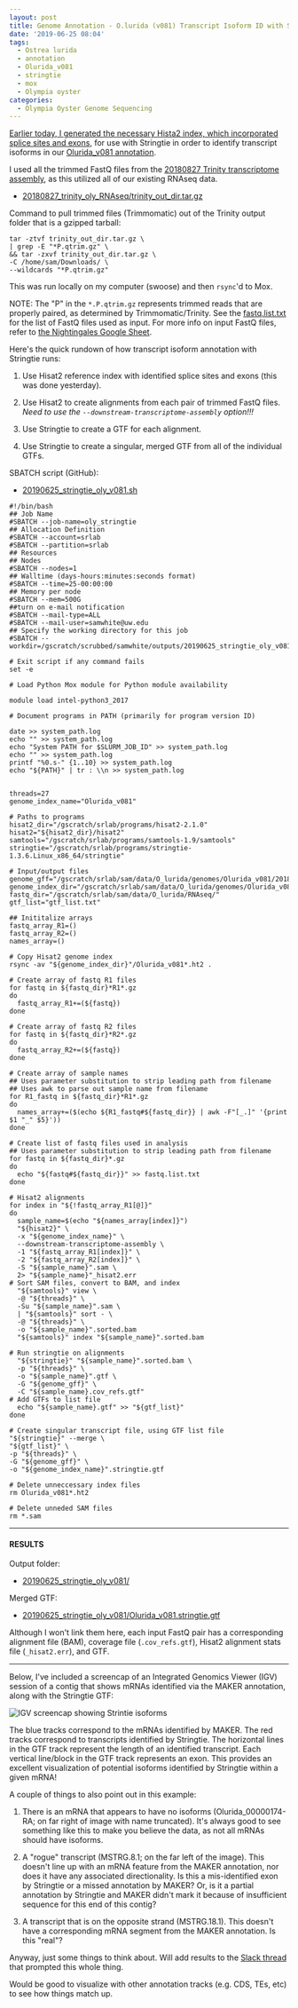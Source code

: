 ```yaml
---
layout: post
title: Genome Annotation - O.lurida (v081) Transcript Isoform ID with Stringtie on Mox
date: '2019-06-25 08:04'
tags:
  - Ostrea lurida
  - annotation
  - Olurida_v081
  - stringtie
  - mox
  - Olympia oyster
categories:
  - Olympia Oyster Genome Sequencing
---
```

[Earlier today, I generated the necessary Hista2 index, which incorporated splice sites and exons](https://robertslab.github.io/sams-notebook/2019/06/25/Genome-Annotation-O.lurida-(v081)-Hisat2-Transcript-Isoforms-Index.html), for use with Stringtie in order to identify transcript isoforms in our [Olurida_v081 annotation](https://robertslab.github.io/sams-notebook/2019/01/09/Annotation-Olurida_v081-MAKER-Functional-Annotations-on-Mox.html).

I used all the trimmed FastQ files from the [20180827 Trinity transcriptome assembly](https://robertslab.github.io/sams-notebook/2018/09/19/transcriptome-assembly-olympia-oyster-rnaseq-data-with-trinity.html), as this utilized all of our existing RNAseq data.

- [20180827_trinity_oly_RNAseq/trinity_out_dir.tar.gz](https://owl.fish.washington.edu/Athaliana/20180827_trinity_oly_RNAseq/trinity_out_dir.tar.gz)

Command to pull trimmed files (Trimmomatic) out of the Trinity output folder that is a gzipped tarball:

```shell
tar -ztvf trinity_out_dir.tar.gz \
| grep -E "*P.qtrim.gz" \
&& tar -zxvf trinity_out_dir.tar.gz \
-C /home/sam/Downloads/ \
--wildcards "*P.qtrim.gz"
```

This was run locally on my computer (swoose) and then `rsync`'d to Mox.

NOTE: The "P" in the `*.P.qtrim.gz` represents trimmed reads that are properly paired, as determined by Trimmomatic/Trinity. See the [fastq.list.txt](https://gannet.fish.washington.edu/Atumefaciens/20190625_stringtie_oly_v081/fastq.list.txt) for the list of FastQ files used as input. For more info on input FastQ files, refer to [the Nightingales Google Sheet](http://b.link/nightingales).


Here's the quick rundown of how transcript isoform annotation with Stringtie runs:

1. Use Hisat2 reference index with identified splice sites and exons (this was done yesterday).

2. Use Hisat2 to create alignments from each pair of trimmed FastQ files. _Need to use the `--downstream-transcriptome-assembly` option!!!_

3. Use Stringtie to create a GTF for each alignment.

4. Use Stringtie to create a singular, merged GTF from all of the individual GTFs.


SBATCH script (GitHub):

- [20190625_stringtie_oly_v081.sh](https://github.com/RobertsLab/sams-notebook/blob/master/sbatch_scripts/20190625_stringtie_oly_v081.sh)

```shell
#!/bin/bash
## Job Name
#SBATCH --job-name=oly_stringtie
## Allocation Definition
#SBATCH --account=srlab
#SBATCH --partition=srlab
## Resources
## Nodes
#SBATCH --nodes=1
## Walltime (days-hours:minutes:seconds format)
#SBATCH --time=25-00:00:00
## Memory per node
#SBATCH --mem=500G
##turn on e-mail notification
#SBATCH --mail-type=ALL
#SBATCH --mail-user=samwhite@uw.edu
## Specify the working directory for this job
#SBATCH --workdir=/gscratch/scrubbed/samwhite/outputs/20190625_stringtie_oly_v081

# Exit script if any command fails
set -e

# Load Python Mox module for Python module availability

module load intel-python3_2017

# Document programs in PATH (primarily for program version ID)

date >> system_path.log
echo "" >> system_path.log
echo "System PATH for $SLURM_JOB_ID" >> system_path.log
echo "" >> system_path.log
printf "%0.s-" {1..10} >> system_path.log
echo "${PATH}" | tr : \\n >> system_path.log


threads=27
genome_index_name="Olurida_v081"

# Paths to programs
hisat2_dir="/gscratch/srlab/programs/hisat2-2.1.0"
hisat2="${hisat2_dir}/hisat2"
samtools="/gscratch/srlab/programs/samtools-1.9/samtools"
stringtie="/gscratch/srlab/programs/stringtie-1.3.6.Linux_x86_64/stringtie"

# Input/output files
genome_gff="/gscratch/srlab/sam/data/O_lurida/genomes/Olurida_v081/20181127_oly_genome_snap02.all.renamed.putative_function.domain_added.gff"
genome_index_dir="/gscratch/srlab/sam/data/O_lurida/genomes/Olurida_v081"
fastq_dir="/gscratch/srlab/sam/data/O_lurida/RNAseq/"
gtf_list="gtf_list.txt"

## Inititalize arrays
fastq_array_R1=()
fastq_array_R2=()
names_array=()

# Copy Hisat2 genome index
rsync -av "${genome_index_dir}"/Olurida_v081*.ht2 .

# Create array of fastq R1 files
for fastq in ${fastq_dir}*R1*.gz
do
  fastq_array_R1+=(${fastq})
done

# Create array of fastq R2 files
for fastq in ${fastq_dir}*R2*.gz
do
  fastq_array_R2+=(${fastq})
done

# Create array of sample names
## Uses parameter substitution to strip leading path from filename
## Uses awk to parse out sample name from filename
for R1_fastq in ${fastq_dir}*R1*.gz
do
  names_array+=($(echo ${R1_fastq#${fastq_dir}} | awk -F"[_.]" '{print $1 "_" $5}'))
done

# Create list of fastq files used in analysis
## Uses parameter substitution to strip leading path from filename
for fastq in ${fastq_dir}*.gz
do
  echo "${fastq#${fastq_dir}}" >> fastq.list.txt
done

# Hisat2 alignments
for index in "${!fastq_array_R1[@]}"
do
  sample_name=$(echo "${names_array[index]}")
  "${hisat2}" \
  -x "${genome_index_name}" \
  --downstream-transcriptome-assembly \
  -1 "${fastq_array_R1[index]}" \
  -2 "${fastq_array_R2[index]}" \
  -S "${sample_name}".sam \
  2> "${sample_name}"_hisat2.err
# Sort SAM files, convert to BAM, and index
  "${samtools}" view \
  -@ "${threads}" \
  -Su "${sample_name}".sam \
  | "${samtools}" sort - \
  -@ "${threads}" \
  -o "${sample_name}".sorted.bam
  "${samtools}" index "${sample_name}".sorted.bam

# Run stringtie on alignments
  "${stringtie}" "${sample_name}".sorted.bam \
  -p "${threads}" \
  -o "${sample_name}".gtf \
  -G "${genome_gff}" \
  -C "${sample_name}.cov_refs.gtf"
# Add GTFs to list file
  echo "${sample_name}.gtf" >> "${gtf_list}"
done

# Create singular transcript file, using GTF list file
"${stringtie}" --merge \
"${gtf_list}" \
-p "${threads}" \
-G "${genome_gff}" \
-o "${genome_index_name}".stringtie.gtf

# Delete unneccessary index files
rm Olurida_v081*.ht2

# Delete unneded SAM files
rm *.sam
```

---

#### RESULTS

Output folder:

- [20190625_stringtie_oly_v081/](https://gannet.fish.washington.edu/Atumefaciens/20190625_stringtie_oly_v081/)

Merged GTF:

- [20190625_stringtie_oly_v081/Olurida_v081.stringtie.gtf](https://gannet.fish.washington.edu/Atumefaciens/20190625_stringtie_oly_v081/Olurida_v081.stringtie.gtf)

Although I won't link them here, each input FastQ pair has a corresponding alignment file (BAM), coverage file (`.cov_refs.gtf`), Hisat2 alignment stats file (`_hisat2.err`), and GTF.

---
Below, I've included a screencap of an Integrated Genomics Viewer (IGV) session of a contig that shows mRNAs identified via the MAKER annotation, along with the Stringtie GTF:

![IGV screencap showing Strintie isoforms](https://github.com/RobertsLab/sams-notebook/blob/master/images/screencaps/20190625_stringtie_olur_v081_igv.png?raw=true)


The blue tracks correspond to the mRNAs identified by MAKER. The red tracks correspond to transcripts identified by Stringtie. The horizontal lines in the GTF track represent the length of an identified transcript. Each vertical line/block in the GTF track represents an exon. This provides an excellent visualization of potential isoforms identified by Stringtie within a given mRNA!

A couple of things to also point out in this example:

1. There is an mRNA that appears to have no isoforms (Olurida_00000174-RA; on far right of image with name truncated). It's always good to see something like this to make you believe the data, as not all mRNAs should have isoforms.

2. A "rogue" transcript (MSTRG.8.1; on the far left of the image). This doesn't line up with an mRNA feature from the MAKER annotation, nor does it have any associated directionality. Is this a mis-identified exon by Stringtie or a missed annotation by MAKER? Or, is it a partial annotation by Stringtie and MAKER didn't mark it because of insufficient sequence for this end of this contig?

3. A transcript that is on the opposite strand (MSTRG.18.1). This doesn't have a corresponding mRNA segment from the MAKER annotation. Is this "real"?

Anyway, just some things to think about. Will add results to the [Slack thread](https://genefish.slack.com/archives/GHB1LCNRW/p1560979157005300?thread_ts=1560978863.004100&cid=GHB1LCNRW) that prompted this whole thing.

Would be good to visualize with other annotation tracks (e.g. CDS, TEs, etc) to see how things match up.

